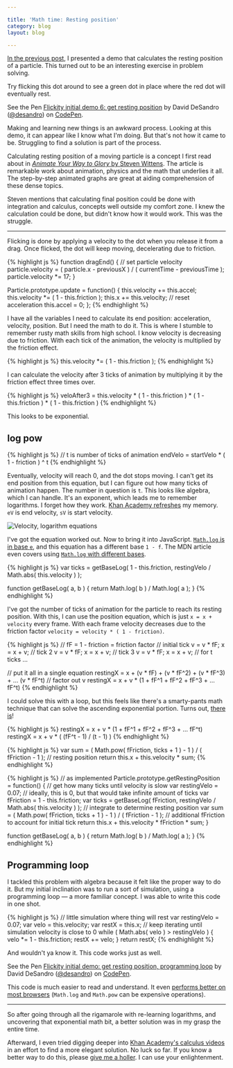 ```yaml
---

title: 'Math time: Resting position'
category: blog
layout: blog

---
```


[In the previous post](/blog/initial-demos), I presented a demo that calculates the resting position of a particle. This turned out to be an interesting exercise in problem solving.

Try flicking this dot around to see a green dot in place where the red dot will eventually rest.

<p data-height="268" data-theme-id="0" data-slug-hash="ByKNLb" data-default-tab="result" data-user="desandro" class='codepen'>See the Pen <a href='http://codepen.io/desandro/pen/myVzRQ/'>Flickity initial demo 6: get resting position</a> by David DeSandro (<a href='http://codepen.io/desandro'>@desandro</a>) on <a href='http://codepen.io'>CodePen</a>.</p>

Making and learning new things is an awkward process. Looking at this demo, it can appear like I know what I'm doing. But that's not how it came to be. Struggling to find a solution is part of the process.

Calculating resting position of a moving particle is a concept I first read about in [_Animate Your Way to Glory_ by Steven Wittens](http://acko.net/blog/animate-your-way-to-glory). The article is remarkable work about animation, physics and the math that underlies it all. The step-by-step animated graphs are great at aiding comprehension of these dense topics.

Steven mentions that calculating final position could be done with integration and calculus, concepts well outside my comfort zone. I knew the calculation could be done, but didn't know how it would work. This was the struggle.

---

Flicking is done by applying a velocity to the dot when you release it from a drag. Once flicked, the dot will keep moving, decelerating due to friction.

{% highlight js %}
function dragEnd() {
  // set particle velocity
  particle.velocity = ( particle.x - previousX ) / ( currentTime - previousTime );
  particle.velocity *= 17;
}

Particle.prototype.update = function() {
  this.velocity += this.accel;
  this.velocity *= ( 1 - this.friction );
  this.x += this.velocity;
  // reset acceleration
  this.accel = 0;
};
{% endhighlight %}

I have all the variables I need to calculate its end position: acceleration, velocity, position. But I need the math to do it. This is where I stumble to remember rusty math skills from high school. I know velocity is decreasing due to friction. With each tick of the animation, the velocity is multiplied by the friction effect.

{% highlight js %}
this.velocity *= ( 1 - this.friction );
{% endhighlight %}

I can calculate the velocity after 3 ticks of animation by multiplying it by the friction effect three times over.

{% highlight js %}
veloAfter3 = this.velocity * ( 1 - this.friction ) * ( 1 - this.friction ) * ( 1 - this.friction )
{% endhighlight %}

This looks to be exponential. 

## log pow

{% highlight js %}
// t is number of ticks of animation
endVelo = startVelo * ( 1 - friction ) ^ t
{% endhighlight %}

Eventually, velocity will reach 0, and the dot stops moving. I can't get its end position from this equation, but I can figure out how many ticks of animation happen. The number in question is `t`. This looks like algebra, which I can handle. It's an exponent, which leads me to remember logarithms. I forget how they work. [Khan Academy refreshes](https://www.khanacademy.org/math/algebra2/logarithms-tutorial/logarithm_basics/v/logarithms) my memory. `eV` is end velocity, `sV` is start velocity.

![Velocity, logarithm equations](http://i.imgur.com/qF6QSER.jpg)

I've got the equation worked out. Now to bring it into JavaScript. [`Math.log` is in base `e`](https://developer.mozilla.org/en-US/docs/Web/JavaScript/Reference/Global_Objects/Math/log), and this equation has a different base `1 - f`. The MDN article even covers using [`Math.log` with different bases](https://developer.mozilla.org/en-US/docs/Web/JavaScript/Reference/Global_Objects/Math/log#Example.3A_Using_Math.log_with_a_different_base).

{% highlight js %}
var ticks = getBaseLog( 1 - this.friction, restingVelo / Math.abs( this.velocity ) );

function getBaseLog( a, b ) {
  return Math.log( b ) / Math.log( a );
}
{% endhighlight %}

I've got the number of ticks of animation for the particle to reach its resting position. With this, I can use the position equation, which is just `x = x + velocity` every frame. With each frame velocity decreases due to the friction factor `velocity = velocity * ( 1 - friction)`. 

{% highlight js %}
// fF = 1 - friction = friction factor
// initial tick
v = v * fF;
x = x + v;
// tick 2
v = v * fF;
x = x + v;
// tick 3
v = v * fF;
x = x + v;
// for t ticks
...

// put it all in a single equation
restingX = x + (v * fF) + (v * fF^2) + (v * fF^3) + ... (v * fF^t)
// factor out v
restingX = x + v * (1 + fF^1 + fF^2 + fF^3 + ... fF^t)
{% endhighlight %}

I could solve this with a loop, but this feels like there's a smarty-pants math technique that can solve the ascending exponential portion. Turns out, [there is](http://mikestoolbox.com/powersum.html)!

{% highlight js %}
restingX = x + v * (1 + fF^1 + fF^2 + fF^3 + ... fF^t)
restingX = x + v * ( (fF^t - 1) / (t - 1) )
{% endhighlight %}

{% highlight js %}
var sum = ( Math.pow( fFriction, ticks + 1 ) - 1 ) / ( fFriction - 1 );
// resting position
return this.x + this.velocity  * sum;
{% endhighlight %}

{% highlight js %}
// as implemented
Particle.prototype.getRestingPosition = function() {
  // get how many ticks until velocity is slow
  var restingVelo = 0.07; // ideally, this is 0, but that would take infinite amount of ticks
  var fFriction = 1 - this.friction;
  var ticks = getBaseLog( fFriction, restingVelo / Math.abs( this.velocity ) );
  // integrate to determine resting position
  var sum = ( Math.pow( fFriction, ticks + 1 ) - 1 ) / ( fFriction - 1 );
  // additional fFriction to account for initial tick
  return this.x + this.velocity * fFriction * sum;
}

function getBaseLog( a, b ) {
  return Math.log( b ) / Math.log( a );
}
{% endhighlight %}

## Programming loop

I tackled this problem with algebra because it felt like the proper way to do it. But my initial inclination was to run a sort of simulation, using a programming loop — a more familiar concept. I was able to write this code in one shot.

{% highlight js %}
// little simulation where thing will rest
var restingVelo = 0.07;
var velo = this.velocity;
var restX = this.x;
// keep iterating until simulation velocity is close to 0
while ( Math.abs( velo ) > restingVelo ) {
  velo *= 1 - this.friction;
  restX += velo;
}
return restX;
{% endhighlight %}

And wouldn't ya know it. This code works just as well.

<p data-height="268" data-theme-id="0" data-slug-hash="VYarRY" data-default-tab="result" data-user="desandro" class='codepen'>See the Pen <a href='http://codepen.io/desandro/pen/VYarRY/'>Flickity initial demo: get resting position, programming loop</a> by David DeSandro (<a href='http://codepen.io/desandro'>@desandro</a>) on <a href='http://codepen.io'>CodePen</a>.</p>

This code is much easier to read and understand. It even [performs better on most browsers](http://jsperf.com/loop-vs-log/) (`Math.log` and `Math.pow` can be expensive operations).

---

So after going through all the rigamarole with re-learning logarithms, and uncovering that exponential math bit, a better solution was in my grasp the entire time.

Afterward, I even tried digging deeper into [Khan Academy's calculus videos](https://www.khanacademy.org/math/differential-calculus) in an effort to find a more elegant solution. No luck so far. If you know a better way to do this, please [give me a holler](https://twitter.com/metafizzyco). I can use your enlightenment.

<script async src="//assets.codepen.io/assets/embed/ei.js"></script>
